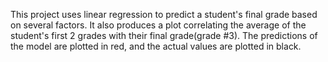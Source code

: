 This project uses linear regression to predict a student's final grade based on several factors. It also produces a plot correlating the average of the student's first 2 grades with their final grade(grade #3). The predictions of the model are plotted in red, and the actual values are plotted in black. 
